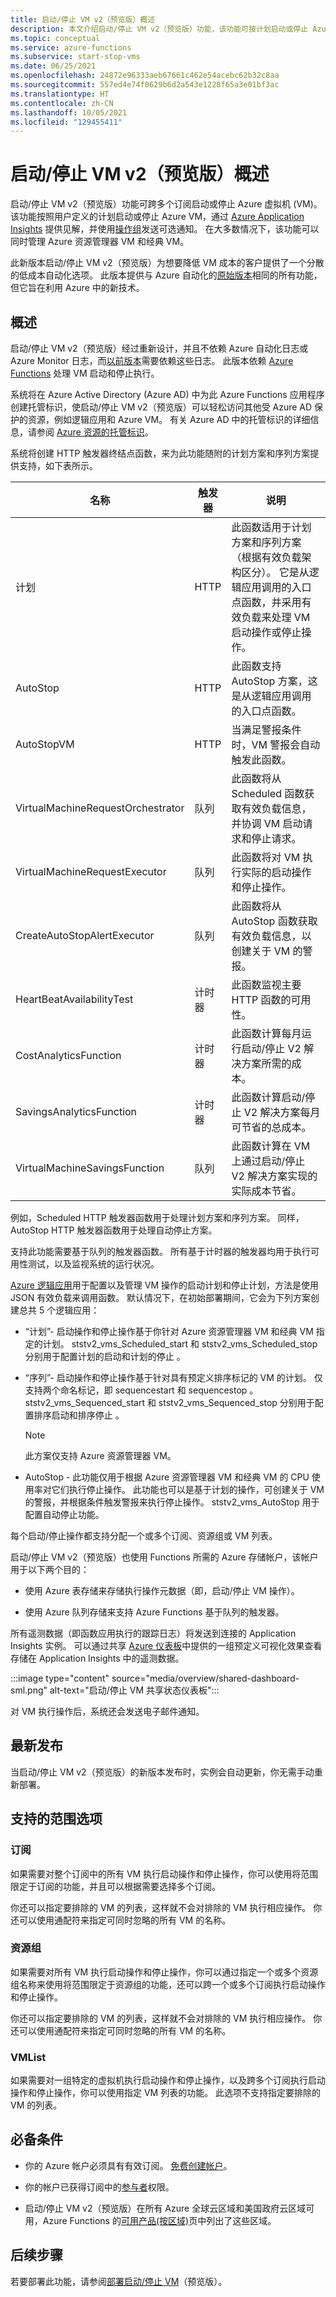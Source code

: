 ```yaml
---
title: 启动/停止 VM v2（预览版）概述
description: 本文介绍启动/停止 VM v2（预览版）功能，该功能可按计划启动或停止 Azure 资源管理器 VM 和经典 VM。
ms.topic: conceptual
ms.service: azure-functions
ms.subservice: start-stop-vms
ms.date: 06/25/2021
ms.openlocfilehash: 24872e96333aeb67661c462e54acebc62b32c8aa
ms.sourcegitcommit: 557ed4e74f0629b6d2a543e1228f65a3e01bf3ac
ms.translationtype: HT
ms.contentlocale: zh-CN
ms.lasthandoff: 10/05/2021
ms.locfileid: "129455411"
---
```

# <a name="startstop-vms-v2-preview-overview"></a>启动/停止 VM v2（预览版）概述

启动/停止 VM v2（预览版）功能可跨多个订阅启动或停止 Azure 虚拟机 (VM)。 该功能按照用户定义的计划启动或停止 Azure VM，通过 [Azure Application Insights](../../azure-monitor/app/app-insights-overview.md) 提供见解，并使用[操作组](../../azure-monitor/alerts/action-groups.md)发送可选通知。 在大多数情况下，该功能可以同时管理 Azure 资源管理器 VM 和经典 VM。

此新版本启动/停止 VM v2（预览版）为想要降低 VM 成本的客户提供了一个分散的低成本自动化选项。 此版本提供与 Azure 自动化的[原始版本](../../automation/automation-solution-vm-management.md)相同的所有功能，但它旨在利用 Azure 中的新技术。

## <a name="overview"></a>概述

启动/停止 VM v2（预览版）经过重新设计，并且不依赖 Azure 自动化日志或 Azure Monitor 日志，而[以前版本](../../automation/automation-solution-vm-management.md)需要依赖这些日志。 此版本依赖 [Azure Functions](../../azure-functions/functions-overview.md) 处理 VM 启动和停止执行。

系统将在 Azure Active Directory (Azure AD) 中为此 Azure Functions 应用程序创建托管标识，使启动/停止 VM v2（预览版）可以轻松访问其他受 Azure AD 保护的资源，例如逻辑应用和 Azure VM。 有关 Azure AD 中的托管标识的详细信息，请参阅 [Azure 资源的托管标识](../../active-directory/managed-identities-azure-resources/overview.md)。

系统将创建 HTTP 触发器终结点函数，来为此功能随附的计划方案和序列方案提供支持，如下表所示。

|名称 |触发器 |说明 |
|-----|--------|------------|
|计划 |HTTP |此函数适用于计划方案和序列方案（根据有效负载架构区分）。 它是从逻辑应用调用的入口点函数，并采用有效负载来处理 VM 启动操作或停止操作。 |
|AutoStop |HTTP |此函数支持 AutoStop 方案，这是从逻辑应用调用的入口点函数。|
|AutoStopVM |HTTP |当满足警报条件时，VM 警报会自动触发此函数。|
|VirtualMachineRequestOrchestrator |队列 |此函数将从 Scheduled 函数获取有效负载信息，并协调 VM 启动请求和停止请求。|
|VirtualMachineRequestExecutor |队列 |此函数将对 VM 执行实际的启动操作和停止操作。|
|CreateAutoStopAlertExecutor |队列 |此函数将从 AutoStop 函数获取有效负载信息，以创建关于 VM 的警报。|
|HeartBeatAvailabilityTest |计时器 |此函数监视主要 HTTP 函数的可用性。|
|CostAnalyticsFunction |计时器 |此函数计算每月运行启动/停止 V2 解决方案所需的成本。|
|SavingsAnalyticsFunction |计时器 |此函数计算启动/停止 V2 解决方案每月可节省的总成本。|
|VirtualMachineSavingsFunction |队列 |此函数计算在 VM 上通过启动/停止 V2 解决方案实现的实际成本节省。|

例如，Scheduled HTTP 触发器函数用于处理计划方案和序列方案。 同样，AutoStop HTTP 触发器函数用于处理自动停止方案。

支持此功能需要基于队列的触发器函数。 所有基于计时器的触发器均用于执行可用性测试，以及监视系统的运行状况。

 [Azure 逻辑应用](../../logic-apps/logic-apps-overview.md)用于配置以及管理 VM 操作的启动计划和停止计划，方法是使用 JSON 有效负载来调用函数。 默认情况下，在初始部署期间，它会为下列方案创建总共 5 个逻辑应用：

- “计划”- 启动操作和停止操作基于你针对 Azure 资源管理器 VM 和经典 VM 指定的计划。 ststv2_vms_Scheduled_start 和 ststv2_vms_Scheduled_stop 分别用于配置计划的启动和计划的停止 。

- “序列”- 启动操作和停止操作基于针对具有预定义排序标记的 VM 的计划。 仅支持两个命名标记，即 sequencestart 和 sequencestop 。 ststv2_vms_Sequenced_start 和 ststv2_vms_Sequenced_stop 分别用于配置排序启动和排序停止 。

    > [!NOTE]
    > 此方案仅支持 Azure 资源管理器 VM。

- AutoStop - 此功能仅用于根据 Azure 资源管理器 VM 和经典 VM 的 CPU 使用率对它们执行停止操作。 此功能也可以是基于计划的操作，可创建关于 VM 的警报，并根据条件触发警报来执行停止操作。 ststv2_vms_AutoStop 用于配置自动停止功能。

每个启动/停止操作都支持分配一个或多个订阅、资源组或 VM 列表。

启动/停止 VM v2（预览版）也使用 Functions 所需的 Azure 存储帐户，该帐户用于以下两个目的：

   - 使用 Azure 表存储来存储执行操作元数据（即，启动/停止 VM 操作）。

   - 使用 Azure 队列存储来支持 Azure Functions 基于队列的触发器。

所有遥测数据（即函数应用执行的跟踪日志）将发送到连接的 Application Insights 实例。 可以通过共享 [Azure 仪表板](../../azure-portal/azure-portal-dashboards.md)中提供的一组预定义可视化效果查看存储在 Application Insights 中的遥测数据。

:::image type="content" source="media/overview/shared-dashboard-sml.png" alt-text="启动/停止 VM 共享状态仪表板":::

对 VM 执行操作后，系统还会发送电子邮件通知。

## <a name="new-releases"></a>最新发布

当启动/停止 VM v2（预览版）的新版本发布时，实例会自动更新，你无需手动重新部署。

## <a name="supported-scoping-options"></a>支持的范围选项

### <a name="subscription"></a>订阅

如果需要对整个订阅中的所有 VM 执行启动操作和停止操作，你可以使用将范围限定于订阅的功能，并且可以根据需要选择多个订阅。  

你还可以指定要排除的 VM 的列表，这样就不会对排除的 VM 执行相应操作。 你还可以使用通配符来指定可同时忽略的所有 VM 的名称。

### <a name="resource-group"></a>资源组

如果需要对所有 VM 执行启动操作和停止操作，你可以通过指定一个或多个资源组名称来使用将范围限定于资源组的功能，还可以跨一个或多个订阅执行启动操作和停止操作。

你还可以指定要排除的 VM 的列表，这样就不会对排除的 VM 执行相应操作。 你还可以使用通配符来指定可同时忽略的所有 VM 的名称。

### <a name="vmlist"></a>VMList

如果需要对一组特定的虚拟机执行启动操作和停止操作，以及跨多个订阅执行启动操作和停止操作，你可以使用指定 VM 列表的功能。 此选项不支持指定要排除的 VM 的列表。

## <a name="prerequisites"></a>必备条件

- 你的 Azure 帐户必须具有有效订阅。 [免费创建帐户](https://azure.microsoft.com/free/)。

- 你的帐户已获得订阅中的[参与者](../../role-based-access-control/built-in-roles.md#contributor)权限。

- 启动/停止 VM v2（预览版）在所有 Azure 全球云区域和美国政府云区域可用，Azure Functions 的[可用产品(按区域)](https://azure.microsoft.com/global-infrastructure/services/?regions=all&products=functions)页中列出了这些区域。

## <a name="next-steps"></a>后续步骤

若要部署此功能，请参阅[部署启动/停止 VM](deploy.md)（预览版）。
